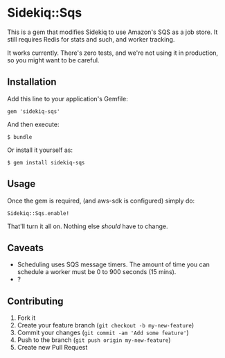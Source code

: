 # Sidekiq::Sqs

This is a gem that modifies Sidekiq to use Amazon's SQS as a job store.  It
still requires Redis for stats and such, and worker tracking.

It works currently. There's zero tests, and we're not using it in production, so
you might want to be careful.

## Installation

Add this line to your application's Gemfile:

    gem 'sidekiq-sqs'

And then execute:

    $ bundle

Or install it yourself as:

    $ gem install sidekiq-sqs

## Usage

Once the gem is required, (and aws-sdk is configured) simply do:

    Sidekiq::Sqs.enable!

That'll turn it all on. Nothing else _should_ have to change.

## Caveats

* Scheduling uses SQS message timers.  The amount of time you can schedule a worker must be 0 to 900 seconds (15 mins).
* ?

## Contributing

1. Fork it
2. Create your feature branch (`git checkout -b my-new-feature`)
3. Commit your changes (`git commit -am 'Add some feature'`)
4. Push to the branch (`git push origin my-new-feature`)
5. Create new Pull Request
